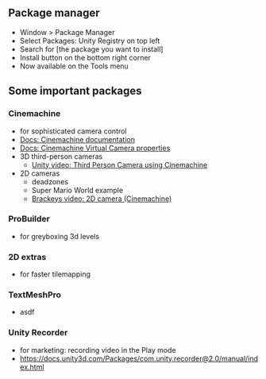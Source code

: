 ## Package manager

* Window > Package Manager
* Select Packages: Unity Registry on top left
* Search for [the package you want to install]
* Install button on the bottom right corner
* Now available on the Tools menu

## Some important packages

### Cinemachine
  * for sophisticated camera control
  * [Docs: Cinemachine documentation](https://docs.unity3d.com/Packages/com.unity.cinemachine@2.3/manual/index.html)
  * [Docs: Cinemachine Virtual Camera properties](https://docs.unity3d.com/Packages/com.unity.cinemachine@2.3/manual/CinemachineVirtualCamera.html)
  * 3D third-person cameras
    * [Unity video: Third Person Camera using Cinemachine](https://www.youtube.com/watch?v=537B1kJp9YQ)
  * 2D cameras
    * deadzones
    * Super Mario World example
    * [Brackeys video: 2D camera (Cinemachine)](https://www.youtube.com/watch?v=2jTY11Am0Ig)
### ProBuilder
  * for greyboxing 3d levels
### 2D extras
  * for faster tilemapping
### TextMeshPro
  * asdf
### Unity Recorder
  * for marketing: recording video in the Play mode
  * https://docs.unity3d.com/Packages/com.unity.recorder@2.0/manual/index.html
